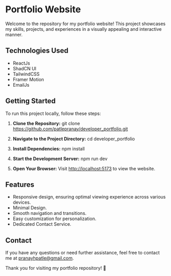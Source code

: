 # Portfolio Website

Welcome to the repository for my portfolio website! This project showcases my skills, projects, and experiences in a visually appealing and interactive manner.

## Technologies Used
- ReactJs
- ShadCN UI
- TailwindCSS
- Framer Motion
- EmailJs

## Getting Started
To run this project locally, follow these steps:

1. **Clone the Repository:**
git clone https://github.com/patlepranay/developer_portfolio.git

2. **Navigate to the Project Directory:**
cd developer_portfolio


3. **Install Dependencies:**
npm install


4. **Start the Development Server:**
npm run dev


5. **Open Your Browser:**
Visit [http://localhost:5173](http://localhost:5173) to view the website.

## Features
- Responsive design, ensuring optimal viewing experience across various devices.
- Minimal Design.
- Smooth navigation and transitions.
- Easy customization for personalization.
- Dedicated Contact Service.

## Contact
If you have any questions or need further assistance, feel free to contact me at [pranayhpatle@gmail.com](mailto:pranayhpatle@gmail.com).

Thank you for visiting my portfolio repository! 🚀
